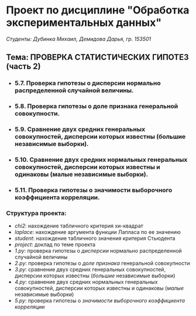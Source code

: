 # Проект по дисциплине "Обработка экспериментальных данных"

*Студенты: Дубинка Михаил, Демидова Дарья, гр. 153501*

## Тема: ПРОВЕРКА СТАТИСТИЧЕСКИХ ГИПОТЕЗ (часть 2)
* ### 5.7. Проверка гипотезы о дисперсии нормально распределенной случайной величины. 
* ### 5.8. Проверка гипотезы о доле признака генеральной совокупности. 
* ### 5.9. Сравнение двух средних генеральных совокупностей, дисперсии которых известны (большие независимые выборки). 
* ### 5.10. Сравнение двух средних нормальных генеральных совокупностей, дисперсии которых известны и одинаковы (малые независимые выборки). 
* ### 5.11. Проверка гипотезы о значимости выборочного коэффициента корреляции.

### Структура проекта:
* *chi2*: нахождение табличного критерия хи-квадрат
* *laplace*: нахождение аргумента функции Лапласа по ее значению
* *student*: нахождение табличного значения критерия Стьюдента
* *project*: доклад по теме проекта
* *1.py*: проверка гипотезы о *дисперсии* нормально распределенной случайной величины
* *2.py*: проверка гипотезы о *доле признака* генеральной совокупности
* *3.py*: сравнение двух средних генеральных совокупностей, дисперсии которых известны (*большие* независимые выборки)
* *4.py*: сравнение двух средних нормальных генеральных совокупностей, дисперсии которых известны и одинаковы (*малые* независимые выборки)
* *5.py*: проверка гипотезы о *значимости выборочного коэффициента корреляции*
